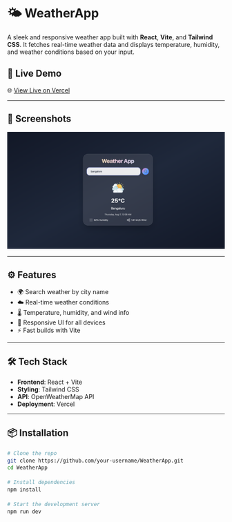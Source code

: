 # 🌤️ WeatherApp

A sleek and responsive weather app built with **React**, **Vite**, and **Tailwind CSS**. It fetches real-time weather data and displays temperature, humidity, and weather conditions based on your input.

## 🚀 Live Demo

🌐 [View Live on Vercel](https://weather-app-swart-eight-11.vercel.app/)  


---

## 📸 Screenshots

![WeatherApp Screenshot](public/screenshot.png)  

---

## ⚙️ Features

- 🌍 Search weather by city name
- ☁️ Real-time weather conditions
- 🌡️ Temperature, humidity, and wind info
- 📱 Responsive UI for all devices
- ⚡ Fast builds with Vite

---

## 🛠️ Tech Stack

- **Frontend**: React + Vite
- **Styling**: Tailwind CSS
- **API**: OpenWeatherMap API
- **Deployment**: Vercel

---

## 📦 Installation

```bash
# Clone the repo
git clone https://github.com/your-username/WeatherApp.git
cd WeatherApp

# Install dependencies
npm install

# Start the development server
npm run dev
